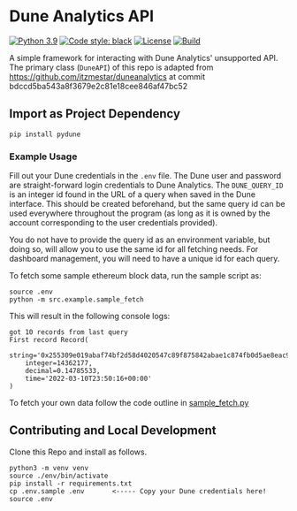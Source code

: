 # Dune Analytics API

[![Python 3.9](https://img.shields.io/badge/python-3.10-blue.svg)](https://www.python.org/downloads/release/python-3102/)
[![Code style: black](https://img.shields.io/badge/code%20style-black-000000.svg)](https://github.com/psf/black)
[![License](https://img.shields.io/badge/License-Apache%202.0-blue.svg)](https://opensource.org/licenses/Apache-2.0)
[![Build](https://github.com/bh2smith/duneapi/actions/workflows/pull-request.yaml/badge.svg)](https://github.com/bh2smith/duneapi/actions/workflows/pull-request.yml)

A simple framework for interacting with Dune Analytics' unsupported API. The primary
class (`DuneAPI`) of this repo is adapted from
https://github.com/itzmestar/duneanalytics at commit
bdccd5ba543a8f3679e2c81e18cee846af47bc52

## Import as Project Dependency

```shell
pip install pydune
```

### Example Usage

Fill out your Dune credentials in the `.env` file. The Dune user and password are
straight-forward login credentials to Dune Analytics. The `DUNE_QUERY_ID` is an integer
id found in the URL of a query when saved in the Dune interface. This should be created
beforehand, but the same query id can be used everywhere throughout the program (as long
as it is owned by the account corresponding to the user credentials provided).

You do not have to provide the query id as an environment variable, but doing so, will
allow you to use the same id for all fetching needs. For dashboard management, you will
need to have a unique id for each query.

To fetch some sample ethereum block data, run the sample script as:

```shell
source .env
python -m src.example.sample_fetch
```

This will result in the following console logs:

```
got 10 records from last query
First record Record(
    string='0x255309e019abaf74bf2d58d4020547c89f875842abae1c874fb0d5ae8eac9859', 
    integer=14362177, 
    decimal=0.14785533, 
    time='2022-03-10T23:50:16+00:00'
)
```

To fetch your own data follow the code outline
in [sample_fetch.py](src/example/sample_fetch.py)

## Contributing and Local Development

Clone this Repo and install as follows.

```shell
python3 -m venv venv
source ./env/bin/activate
pip install -r requirements.txt
cp .env.sample .env       <----- Copy your Dune credentials here!
source .env
```
